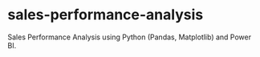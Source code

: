 # sales-performance-analysis
Sales Performance Analysis using Python (Pandas, Matplotlib) and Power BI.
